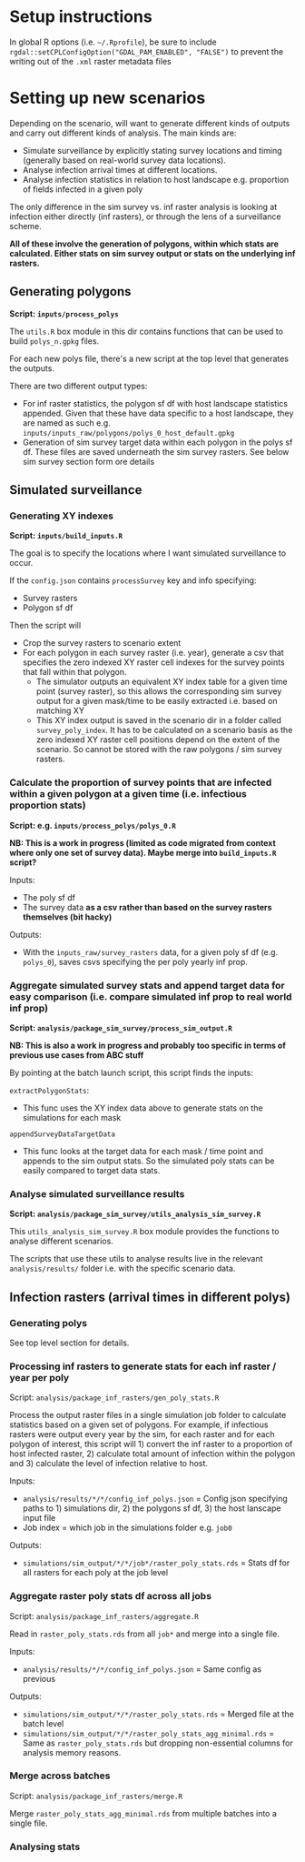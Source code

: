 # Setup instructions

In global R options (i.e. `~/.Rprofile`), be sure to include `rgdal::setCPLConfigOption("GDAL_PAM_ENABLED", "FALSE")` to prevent the writing out of the `.xml` raster metadata files

# Setting up new scenarios

Depending on the scenario, will want to generate different kinds of outputs and carry out different kinds of analysis. The main kinds are:

* Simulate surveillance by explicitly stating survey locations and timing (generally based on real-world survey data locations).
* Analyse infection arrival times at different locations.
* Analyse infection statistics in relation to host landscape e.g. proportion of fields infected in a given poly

The only difference in the sim survey vs. inf raster analysis is looking at infection either directly (inf rasters), or through the lens of a surveillance scheme.

**All of these involve the generation of polygons, within which stats are calculated. Either stats on sim survey output or stats on the underlying inf rasters.**

## Generating polygons 

**Script: `inputs/process_polys`**

The `utils.R` box module in this dir contains functions that can be used to build `polys_n.gpkg` files.

For each new polys file, there's a new script at the top level that generates the outputs.

There are two different output types:
* For inf raster statistics, the polygon sf df with host landscape statistics appended. Given that these have data specific to a host landscape, they are named as such e.g. `inputs/inputs_raw/polygons/polys_0_host_default.gpkg` 
* Generation of sim survey target data within each polygon in the polys sf df. These files are saved underneath the sim survey rasters. See below sim survey section form ore details

## Simulated surveillance

### Generating XY indexes

**Script: `inputs/build_inputs.R`**

The goal is to specify the locations where I want simulated surveillance to occur. 

If the `config.json` contains `processSurvey` key and info specifying:

* Survey rasters
* Polygon sf df

Then the script will

* Crop the survey rasters to scenario extent
* For each polygon in each survey raster (i.e. year), generate a csv that specifies the zero indexed XY raster cell indexes for the survey points that fall within that polygon. 
  * The simulator outputs an equivalent XY index table for a given time point (survey raster), so this allows the corresponding sim survey output for a given mask/time to be easily extracted i.e. based on matching XY
  * This XY index output is saved in the scenario dir in a folder called `survey_poly_index`. It has to be calculated on a scenario basis as the zero indexed XY raster cell positions depend on the extent of the scenario. So cannot be stored with the raw polygons / sim survey rasters.


### Calculate the proportion of survey points that are infected within a given polygon at a given time (i.e. infectious proportion stats)

**Script: e.g. `inputs/process_polys/polys_0.R`**

**NB: This is a work in progress (limited as code migrated from context where only one set of survey data). Maybe merge into `build_inputs.R` script?**

Inputs:

* The poly sf df
* The survey data **as a csv rather than based on the survey rasters themselves (bit hacky)**

Outputs:

* With the `inputs_raw/survey_rasters` data, for a given poly sf df (e.g. `polys_0`), saves csvs specifying the per poly yearly inf prop.


### Aggregate simulated survey stats and append target data for easy comparison (i.e. compare simulated inf prop to real world inf prop)

**Script: `analysis/package_sim_survey/process_sim_output.R`**

**NB: This is also a work in progress and probably too specific in terms of previous use cases from ABC stuff**

By pointing at the batch launch script, this script finds the inputs:

`extractPolygonStats`:

* This func uses the XY index data above to generate stats on the simulations for each mask

`appendSurveyDataTargetData`

* This func looks at the target data for each mask / time point and appends to the sim output stats. So the simulated poly stats can be easily compared to target data stats.


### Analyse simulated surveillance results

**Script: `analysis/package_sim_survey/utils_analysis_sim_survey.R`**

This `utils_analysis_sim_survey.R` box module provides the functions to analyse different scenarios.

The scripts that use these utils to analyse results live in the relevant `analysis/results/` folder i.e. with the specific scenario data.

## Infection rasters (arrival times in different polys)

### Generating polys

See top level section for details.

### Processing inf rasters to generate stats for each inf raster / year per poly

Script: `analysis/package_inf_rasters/gen_poly_stats.R`

Process the output raster files in a single simulation job folder to calculate statistics based on a given set of polygons. For example, if infectious rasters were output every year by the sim, for each raster and for each polygon of interest, this script will 1) convert the inf raster to a proportion of host infected raster, 2) calculate total amount of infection within the polygon and 3) calculate the level of infection relative to host.

Inputs: 

- `analysis/results/*/*/config_inf_polys.json` = Config json specifying paths to 1) simulations dir, 2) the polygons sf df, 3) the host lanscape input file
- Job index = which job in the simulations folder e.g. `job0`

Outputs:

- `simulations/sim_output/*/*/job*/raster_poly_stats.rds` = Stats df for all rasters for each poly at the job level


### Aggregate raster poly stats df across all jobs

Script: `analysis/package_inf_rasters/aggregate.R`

Read in `raster_poly_stats.rds` from all `job*` and merge into a single file. 

Inputs:

- `analysis/results/*/*/config_inf_polys.json` = Same config as previous

Outputs:

- `simulations/sim_output/*/*/raster_poly_stats.rds` = Merged file at the batch level
- `simulations/sim_output/*/*/raster_poly_stats_agg_minimal.rds` = Same as `raster_poly_stats.rds` but dropping non-essential columns for analysis memory reasons.

### Merge across batches

Script: `analysis/package_inf_rasters/merge.R`

Merge `raster_poly_stats_agg_minimal.rds` from multiple batches into a single file.


### Analysing stats














<!-- Currently, this script is heavily based on the goals of the fitting i.e. find which simulations have simulated surveys that, based on inf prop stats, match the target survey data.

It has a hacked in feature to check for infection in different parts of DRC.

But will likely be extensively modified / generalised soon. -->


<!-- 
## Polys for arrival time / host inf prop stats

### Steps whilst generating scenario input

In addition to the above poly creation functionality, the `process_polys` package also:

* For a given batch of sim survey rasters, generate time course inf prop stats for each poly in the sf df
  * TODO: This is currently based on the XY survey data rather than generating from the rasters. Might be worth refactoring in some way e.g. include in pipeline generating XY data, then rasters etc.

The key output to feed into the analysis stage is the inf prop  

### Steps post-simulation (`analysis` dir)
 -->

